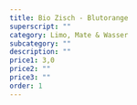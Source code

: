 ```yaml
---
title: Bio Zisch - Blutorange
superscript: ""
category: Limo, Mate & Wasser
subcategory: ""
description: ""
price1: 3,0
price2: ""
price3: ""
order: 1
---
```

